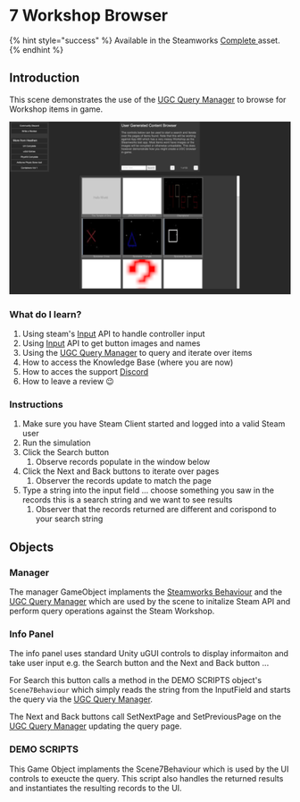 # 7 Workshop Browser

{% hint style="success" %}
Available in the Steamworks [Complete ](https://assetstore.unity.com/packages/tools/utilities/ux-v2-complete-201905)asset.
{% endhint %}

## Introduction&#x20;

This scene demonstrates the use of the [UGC Query Manager](../../components/ugc-query-manager.md) to browse for Workshop items in game.

![](<../../../../.gitbook/assets/image (182).png>)

### What do I learn?

1. Using steam's [Input](../../api/input.md) API to handle controller input
2. Using [Input](../../api/input.md) API to get button images and names
3. Using the [UGC Query Manager](../../components/ugc-query-manager.md) to query and iterate over items
4. How to access the Knowledge Base (where you are now)
5. How to acces the support [Discord ](https://discord.gg/6X3xrRc)
6. How to leave a review 😉

### Instructions

1. Make sure you have Steam Client started and logged into a valid Steam user
2. Run the simulation
3. Click the Search button
   1. Observe records populate in the window below
4. Click the Next and Back buttons to iterate over pages
   1. Observer the records update to match the page
5. Type a string into the input field ... choose something you saw in the records this is a search string and we want to see results
   1. Observer that the records returned are different and corispond to your search string

## Objects

### Manager

The manager GameObject implaments the [Steamworks Behaviour](../../components/steamworks-behaviour.md) and the [UGC Query Manager](../../components/ugc-query-manager.md) which are used by the scene to initalize Steam API and perform query operations against the Steam Workshop.

### Info Panel

The info panel uses standard Unity uGUI controls to display informaiton and take user input e.g. the Search button and the Next and Back button ...&#x20;

For Search this button calls a method in the DEMO SCRIPTS object's `Scene7Behaviour` which simply reads the string from the InputField and starts the query via the [UGC Query Manager](../../components/ugc-query-manager.md).

The Next and Back buttons call SetNextPage and SetPreviousPage on the [UGC Query Manager](../../components/ugc-query-manager.md) updating the query page.

### DEMO SCRIPTS

This Game Object implaments the Scene7Behaviour which is used by the UI controls to exeucte the query. This script also handles the returned results and instantiates the resulting records to the UI.
